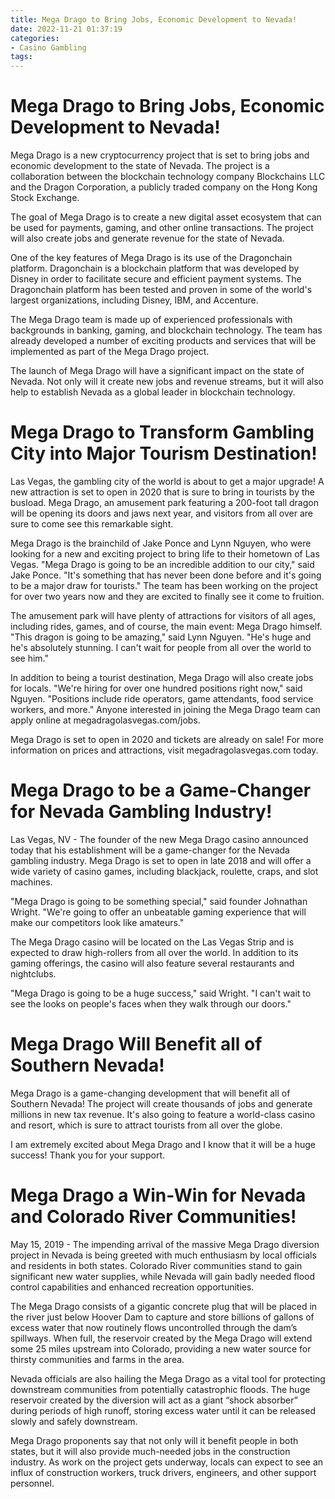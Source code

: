 ```yaml
---
title: Mega Drago to Bring Jobs, Economic Development to Nevada!
date: 2022-11-21 01:37:19
categories:
- Casino Gambling
tags:
---
```



#  Mega Drago to Bring Jobs, Economic Development to Nevada!

Mega Drago is a new cryptocurrency project that is set to bring jobs and economic development to the state of Nevada. The project is a collaboration between the blockchain technology company Blockchains LLC and the Dragon Corporation, a publicly traded company on the Hong Kong Stock Exchange.

The goal of Mega Drago is to create a new digital asset ecosystem that can be used for payments, gaming, and other online transactions. The project will also create jobs and generate revenue for the state of Nevada.

One of the key features of Mega Drago is its use of the Dragonchain platform. Dragonchain is a blockchain platform that was developed by Disney in order to facilitate secure and efficient payment systems. The Dragonchain platform has been tested and proven in some of the world's largest organizations, including Disney, IBM, and Accenture.

The Mega Drago team is made up of experienced professionals with backgrounds in banking, gaming, and blockchain technology. The team has already developed a number of exciting products and services that will be implemented as part of the Mega Drago project.

The launch of Mega Drago will have a significant impact on the state of Nevada. Not only will it create new jobs and revenue streams, but it will also help to establish Nevada as a global leader in blockchain technology.

#  Mega Drago to Transform Gambling City into Major Tourism Destination!

Las Vegas, the gambling city of the world is about to get a major upgrade! A new attraction is set to open in 2020 that is sure to bring in tourists by the busload. Mega Drago, an amusement park featuring a 200-foot tall dragon will be opening its doors and jaws next year, and visitors from all over are sure to come see this remarkable sight.

Mega Drago is the brainchild of Jake Ponce and Lynn Nguyen, who were looking for a new and exciting project to bring life to their hometown of Las Vegas. "Mega Drago is going to be an incredible addition to our city," said Jake Ponce. "It's something that has never been done before and it's going to be a major draw for tourists." The team has been working on the project for over two years now and they are excited to finally see it come to fruition.

The amusement park will have plenty of attractions for visitors of all ages, including rides, games, and of course, the main event: Mega Drago himself. "This dragon is going to be amazing," said Lynn Nguyen. "He's huge and he's absolutely stunning. I can't wait for people from all over the world to see him."

In addition to being a tourist destination, Mega Drago will also create jobs for locals. "We're hiring for over one hundred positions right now," said Nguyen. "Positions include ride operators, game attendants, food service workers, and more." Anyone interested in joining the Mega Drago team can apply online at megadragolasvegas.com/jobs.

Mega Drago is set to open in 2020 and tickets are already on sale! For more information on prices and attractions, visit megadragolasvegas.com today.

#  Mega Drago to be a Game-Changer for Nevada Gambling Industry!

Las Vegas, NV - The founder of the new Mega Drago casino announced today that his establishment will be a game-changer for the Nevada gambling industry. Mega Drago is set to open in late 2018 and will offer a wide variety of casino games, including blackjack, roulette, craps, and slot machines.

"Mega Drago is going to be something special," said founder Johnathan Wright. "We're going to offer an unbeatable gaming experience that will make our competitors look like amateurs."

The Mega Drago casino will be located on the Las Vegas Strip and is expected to draw high-rollers from all over the world. In addition to its gaming offerings, the casino will also feature several restaurants and nightclubs.

"Mega Drago is going to be a huge success," said Wright. "I can't wait to see the looks on people's faces when they walk through our doors."

#  Mega Drago Will Benefit all of Southern Nevada!

Mega Drago is a game-changing development that will benefit all of Southern Nevada! The project will create thousands of jobs and generate millions in new tax revenue. It's also going to feature a world-class casino and resort, which is sure to attract tourists from all over the globe.

I am extremely excited about Mega Drago and I know that it will be a huge success! Thank you for your support.

#  Mega Drago a Win-Win for Nevada and Colorado River Communities!

May 15, 2019 - The impending arrival of the massive Mega Drago diversion project in Nevada is being greeted with much enthusiasm by local officials and residents in both states. Colorado River communities stand to gain significant new water supplies, while Nevada will gain badly needed flood control capabilities and enhanced recreation opportunities.

The Mega Drago consists of a gigantic concrete plug that will be placed in the river just below Hoover Dam to capture and store billions of gallons of excess water that now routinely flows uncontrolled through the dam’s spillways. When full, the reservoir created by the Mega Drago will extend some 25 miles upstream into Colorado, providing a new water source for thirsty communities and farms in the area.

Nevada officials are also hailing the Mega Drago as a vital tool for protecting downstream communities from potentially catastrophic floods. The huge reservoir created by the diversion will act as a giant “shock absorber” during periods of high runoff, storing excess water until it can be released slowly and safely downstream.

Mega Drago proponents say that not only will it benefit people in both states, but it will also provide much-needed jobs in the construction industry. As work on the project gets underway, locals can expect to see an influx of construction workers, truck drivers, engineers, and other support personnel.